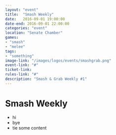 ```yaml
---
layout: "event"
title:  "Smash Weekly"
date:   2016-09-01 19:00:00
date-end: 2016-09-01 22:00:00
categories: "event"
location: "Senate Chamber"
games:
- "smash"
- "melee"
tags:
- "something"
image-link: "/images/logos/events/smashgrab.png"
event-link: "#"
ticket-link:
rules-link: "#"
description: "Smash & Grab Weekly #1"
---
```

# Smash Weekly

- hi
- bye
- tie
some content
